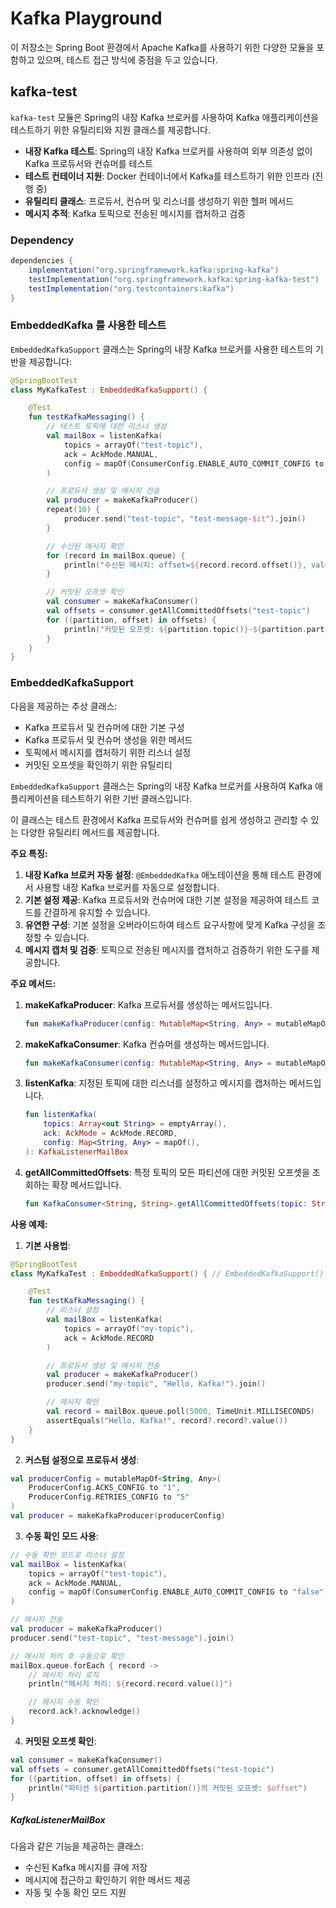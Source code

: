 # Kafka Playground

이 저장소는 Spring Boot 환경에서 Apache Kafka를 사용하기 위한 다양한 모듈을 포함하고 있으며, 테스트 접근 방식에 중점을 두고 있습니다.

## kafka-test

`kafka-test` 모듈은 Spring의 내장 Kafka 브로커를 사용하여 Kafka 애플리케이션을 테스트하기 위한 유틸리티와 지원 클래스를 제공합니다.

- **내장 Kafka 테스트**: Spring의 내장 Kafka 브로커를 사용하여 외부 의존성 없이 Kafka 프로듀서와 컨슈머를 테스트
- **테스트 컨테이너 지원**: Docker 컨테이너에서 Kafka를 테스트하기 위한 인프라 (진행 중)
- **유틸리티 클래스**: 프로듀서, 컨슈머 및 리스너를 생성하기 위한 헬퍼 메서드
- **메시지 추적**: Kafka 토픽으로 전송된 메시지를 캡처하고 검증

### Dependency

```gradle
dependencies {
    implementation("org.springframework.kafka:spring-kafka")
    testImplementation("org.springframework.kafka:spring-kafka-test")
    testImplementation("org.testcontainers:kafka")
}
```

### EmbeddedKafka 를 사용한 테스트

`EmbeddedKafkaSupport` 클래스는 Spring의 내장 Kafka 브로커를 사용한 테스트의 기반을 제공합니다:

```kotlin
@SpringBootTest
class MyKafkaTest : EmbeddedKafkaSupport() {

    @Test
    fun testKafkaMessaging() {
        // 테스트 토픽에 대한 리스너 생성
        val mailBox = listenKafka(
            topics = arrayOf("test-topic"),
            ack = AckMode.MANUAL,
            config = mapOf(ConsumerConfig.ENABLE_AUTO_COMMIT_CONFIG to "false")
        )

        // 프로듀서 생성 및 메시지 전송
        val producer = makeKafkaProducer()
        repeat(10) {
            producer.send("test-topic", "test-message-$it").join()
        }

        // 수신된 메시지 확인
        for (record in mailBox.queue) {
            println("수신된 메시지: offset=${record.record.offset()}, value=${record.record.value()}")
        }

        // 커밋된 오프셋 확인
        val consumer = makeKafkaConsumer()
        val offsets = consumer.getAllCommittedOffsets("test-topic")
        for ((partition, offset) in offsets) {
            println("커밋된 오프셋: ${partition.topic()}-${partition.partition()} offset: ${offset}")
        }
    }
}
```

### EmbeddedKafkaSupport

다음을 제공하는 추상 클래스:

- Kafka 프로듀서 및 컨슈머에 대한 기본 구성
- Kafka 프로듀서 및 컨슈머 생성을 위한 메서드
- 토픽에서 메시지를 캡처하기 위한 리스너 설정
- 커밋된 오프셋을 확인하기 위한 유틸리티

`EmbeddedKafkaSupport` 클래스는 Spring의 내장 Kafka 브로커를 사용하여 Kafka 애플리케이션을 테스트하기 위한 기반 클래스입니다.

이 클래스는 테스트 환경에서 Kafka 프로듀서와
컨슈머를 쉽게 생성하고 관리할 수 있는 다양한 유틸리티 메서드를 제공합니다.

**주요 특징:**

1. **내장 Kafka 브로커 자동 설정**: `@EmbeddedKafka` 애노테이션을 통해 테스트 환경에서 사용할 내장 Kafka 브로커를 자동으로 설정합니다.
2. **기본 설정 제공**: Kafka 프로듀서와 컨슈머에 대한 기본 설정을 제공하여 테스트 코드를 간결하게 유지할 수 있습니다.
3. **유연한 구성**: 기본 설정을 오버라이드하여 테스트 요구사항에 맞게 Kafka 구성을 조정할 수 있습니다.
4. **메시지 캡처 및 검증**: 토픽으로 전송된 메시지를 캡처하고 검증하기 위한 도구를 제공합니다.

**주요 메서드:**

1. **makeKafkaProducer**: Kafka 프로듀서를 생성하는 메서드입니다.
   ```kotlin
   fun makeKafkaProducer(config: MutableMap<String, Any> = mutableMapOf()): KafkaTemplate<String, String>
   ```

2. **makeKafkaConsumer**: Kafka 컨슈머를 생성하는 메서드입니다.
   ```kotlin
   fun makeKafkaConsumer(config: MutableMap<String, Any> = mutableMapOf()): KafkaConsumer<String, String>
   ```

3. **listenKafka**: 지정된 토픽에 대한 리스너를 설정하고 메시지를 캡처하는 메서드입니다.
   ```kotlin
   fun listenKafka(
       topics: Array<out String> = emptyArray(),
       ack: AckMode = AckMode.RECORD,
       config: Map<String, Any> = mapOf(),
   ): KafkaListenerMailBox
   ```

4. **getAllCommittedOffsets**: 특정 토픽의 모든 파티션에 대한 커밋된 오프셋을 조회하는 확장 메서드입니다.
   ```kotlin
   fun KafkaConsumer<String, String>.getAllCommittedOffsets(topic: String): Map<TopicPartition, Long>
   ```

**사용 예제:**

1. **기본 사용법**:

```kotlin
@SpringBootTest
class MyKafkaTest : EmbeddedKafkaSupport() { // EmbeddedKafkaSupport() 상속

    @Test
    fun testKafkaMessaging() {
        // 리스너 설정
        val mailBox = listenKafka(
            topics = arrayOf("my-topic"),
            ack = AckMode.RECORD
        )

        // 프로듀서 생성 및 메시지 전송
        val producer = makeKafkaProducer()
        producer.send("my-topic", "Hello, Kafka!").join()

        // 메시지 확인
        val record = mailBox.queue.poll(5000, TimeUnit.MILLISECONDS)
        assertEquals("Hello, Kafka!", record?.record?.value())
    }
}
```

2. **커스텀 설정으로 프로듀서 생성**:

```kotlin
val producerConfig = mutableMapOf<String, Any>(
    ProducerConfig.ACKS_CONFIG to "1",
    ProducerConfig.RETRIES_CONFIG to "5"
)
val producer = makeKafkaProducer(producerConfig)
```

3. **수동 확인 모드 사용**:

```kotlin
// 수동 확인 모드로 리스너 설정
val mailBox = listenKafka(
    topics = arrayOf("test-topic"),
    ack = AckMode.MANUAL,
    config = mapOf(ConsumerConfig.ENABLE_AUTO_COMMIT_CONFIG to "false")
)

// 메시지 전송
val producer = makeKafkaProducer()
producer.send("test-topic", "test-message").join()

// 메시지 처리 후 수동으로 확인
mailBox.queue.forEach { record ->
    // 메시지 처리 로직
    println("메시지 처리: ${record.record.value()}")

    // 메시지 수동 확인
    record.ack?.acknowledge()
}
```

4. **커밋된 오프셋 확인**:

```kotlin
val consumer = makeKafkaConsumer()
val offsets = consumer.getAllCommittedOffsets("test-topic")
for ((partition, offset) in offsets) {
    println("파티션 ${partition.partition()}의 커밋된 오프셋: $offset")
}
```

##### KafkaListenerMailBox

다음과 같은 기능을 제공하는 클래스:

- 수신된 Kafka 메시지를 큐에 저장
- 메시지에 접근하고 확인하기 위한 메서드 제공
- 자동 및 수동 확인 모드 지원